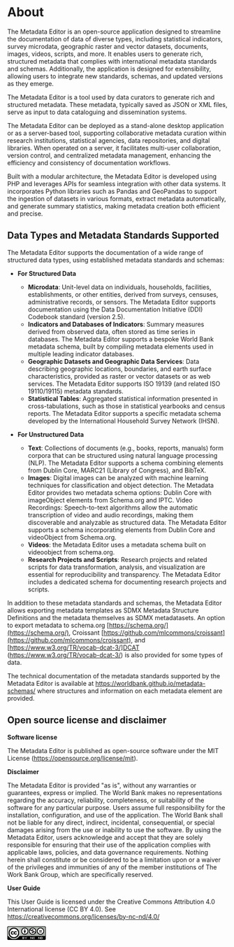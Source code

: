 # About

The Metadata Editor is an open-source application designed to streamline the documentation of data of diverse types, including statistical indicators, survey microdata, geographic raster and vector datasets, documents, images, videos, scripts, and more. It enables users to generate rich, structured metadata that complies with international metadata standards and schemas. Additionally, the application is designed for extensibility, allowing users to integrate new standards, schemas, and updated versions as they emerge.

The Metadata Editor is a tool used by data curators to generate rich and structured metadata. These metadata, typically saved as JSON or XML files, serve as input to data cataloguing and dissemination systems.     

The Metadata Editor can be deployed as a stand-alone desktop application or as a server-based tool, supporting collaborative metadata curation within research institutions, statistical agencies, data repositories, and digital libraries. When operated on a server, it facilitates multi-user collaboration, version control, and centralized metadata management, enhancing the efficiency and consistency of documentation workflows.

Built with a modular architecture, the Metadata Editor is developed using PHP and leverages APIs for seamless integration with other data systems. It incorporates Python libraries such as Pandas and GeoPandas to support the ingestion of datasets in various formats, extract metadata automatically, and generate summary statistics, making metadata creation both efficient and precise.

## Data Types and Metadata Standards Supported

The Metadata Editor supports the documentation of a wide range of structured data types, using established metadata standards and schemas:

- **For Structured Data**
   - **Microdata**: Unit-level data on individuals, households, facilities, establishments, or other entities, derived from surveys, censuses, administrative records, or sensors. The Metadata Editor supports documentation using the Data Documentation Initiative (DDI) Codebook standard (version 2.5).
   - **Indicators and Databases of Indicators**: Summary measures derived from observed data, often stored as time series in databases. The Metadata Editor supports a bespoke World Bank metadata schema, built by compiling metadata elements used in multiple leading indicator databases.
   - **Geographic Datasets and Geographic Data Services**: Data describing geographic locations, boundaries, and earth surface characteristics, provided as raster or vector datasets or as web services. The Metadata Editor supports ISO 19139 (and related ISO 19110/19115) metadata standards.
   - **Statistical Tables**: Aggregated statistical information presented in cross-tabulations, such as those in statistical yearbooks and census reports. The Metadata Editor supports a specific metadata schema developed by the International Household Survey Network (IHSN).

- **For Unstructured Data**
   - **Text**: Collections of documents (e.g., books, reports, manuals) form corpora that can be structured using natural language processing (NLP). The Metadata Editor supports a schema combining elements from Dublin Core, MARC21 (Library of Congress), and BibTeX.
   - **Images**: Digital images can be analyzed with machine learning techniques for classification and object detection. The Metadata Editor provides two metadata schema options: Dublin Core with imageObject elements from Schema.org and IPTC.
Video Recordings: Speech-to-text algorithms allow the automatic transcription of video and audio recordings, making them discoverable and analyzable as structured data. The Metadata Editor supports a schema incorporating elements from Dublin Core and videoObject from Schema.org.
   - **Videos**: the Metadata Editor uses a metadata schema built on videoobject from schema.org.
   - **Research Projects and Scripts**: Research projects and related scripts for data transformation, analysis, and visualization are essential for reproducibility and transparency. The Metadata Editor includes a dedicated schema for documenting research projects and scripts.

In addition to these metadata standards and schemas, the Metadata Editor allows exporting metadata templates as SDMX Metadata Structure Definitions and the metadata themselves as SDMX metadatasets. An option to export metadata to schema.org [https://schema.org/](https://schema.org/), Croissant [https://github.com/mlcommons/croissant](https://github.com/mlcommons/croissant), and [https://www.w3.org/TR/vocab-dcat-3/]DCAT (https://www.w3.org/TR/vocab-dcat-3/) is also provided for some types of data.

The technical documentation of the metadata standards supported by the Metadata Editor is available at https://worldbank.github.io/metadata-schemas/ where structures and information on each metadata element are provided.


## Open source license and disclaimer 

**Software license**
  
The Metadata Editor is published as open-source software under the MIT License (https://opensource.org/license/mit).

**Disclaimer**

The Metadata Editor is provided "as is", without any warranties or guarantees, express or implied. The World Bank makes no representations regarding the accuracy, reliability, completeness, or suitability of the software for any particular purpose. Users assume full responsibility for the installation, configuration, and use of the application. The World Bank shall not be liable for any direct, indirect, incidental, consequential, or special damages arising from the use or inability to use the software. By using the Metadata Editor, users acknowledge and accept that they are solely responsible for ensuring that their use of the application complies with applicable laws, policies, and data governance requirements. Nothing herein shall constitute or be considered to be a limitation upon or a waiver of the privileges and immunities of any of the member institutions of The Work Bank Group, which are specifically reserved.

**User Guide** 

This User Guide is licensed under the Creative Commons Attribution 4.0 International license (CC BY 4.0). See [https://creativecommons.org/licenses/by-nc-nd/4.0/ ](https://creativecommons.org/licenses/by/4.0/)

![image](img/ME_UG_v1-0-0_introduction_cc_by_logo.png)
